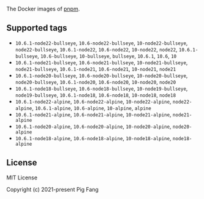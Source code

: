 The Docker images of [pnpm](https://pnpm.io).

## Supported tags

- `10.6.1-node22-bullseye`, `10.6-node22-bullseye`, `10-node22-bullseye`, `node22-bullseye`, `10.6.1-node22`, `10.6-node22`, `10-node22`, `node22`, `10.6.1-bullseye`, `10.6-bullseye`, `10-bullseye`, `bullseye`, `10.6.1`, `10.6`, `10`
- `10.6.1-node21-bullseye`, `10.6-node21-bullseye`, `10-node21-bullseye`, `node21-bullseye`, `10.6.1-node21`, `10.6-node21`, `10-node21`, `node21`
- `10.6.1-node20-bullseye`, `10.6-node20-bullseye`, `10-node20-bullseye`, `node20-bullseye`, `10.6.1-node20`, `10.6-node20`, `10-node20`, `node20`
- `10.6.1-node18-bullseye`, `10.6-node18-bullseye`, `10-node19-bullseye`, `node19-bullseye`, `10.6.1-node18`, `10.6-node18`, `10-node18`, `node18`
- `10.6.1-node22-alpine`, `10.6-node22-alpine`, `10-node22-alpine`, `node22-alpine`, `10.6.1-alpine`, `10.6-alpine`, `10-alpine`, `alpine`
- `10.6.1-node21-alpine`, `10.6-node21-alpine`, `10-node21-alpine`, `node21-alpine`
- `10.6.1-node20-alpine`, `10.6-node20-alpine`, `10-node20-alpine`, `node20-alpine`
- `10.6.1-node18-alpine`, `10.6-node18-alpine`, `10-node18-alpine`, `node18-alpine`

## License

MIT License

Copyright (c) 2021-present Pig Fang
